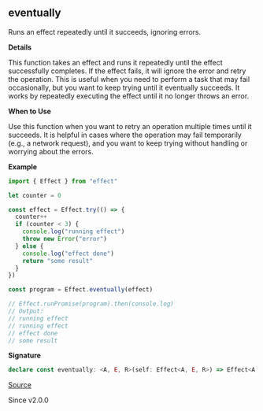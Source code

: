 ## eventually

Runs an effect repeatedly until it succeeds, ignoring errors.

**Details**

This function takes an effect and runs it repeatedly until the effect
successfully completes. If the effect fails, it will ignore the error and
retry the operation. This is useful when you need to perform a task that may
fail occasionally, but you want to keep trying until it eventually succeeds.
It works by repeatedly executing the effect until it no longer throws an
error.

**When to Use**

Use this function when you want to retry an operation multiple times until it
succeeds. It is helpful in cases where the operation may fail temporarily
(e.g., a network request), and you want to keep trying without handling or
worrying about the errors.

**Example**

```ts
import { Effect } from "effect"

let counter = 0

const effect = Effect.try(() => {
  counter++
  if (counter < 3) {
    console.log("running effect")
    throw new Error("error")
  } else {
    console.log("effect done")
    return "some result"
  }
})

const program = Effect.eventually(effect)

// Effect.runPromise(program).then(console.log)
// Output:
// running effect
// running effect
// effect done
// some result
```

**Signature**

```ts
declare const eventually: <A, E, R>(self: Effect<A, E, R>) => Effect<A, never, R>
```

[Source](https://github.com/Effect-TS/effect/tree/main/packages/effect/src/Effect.ts#L4016)

Since v2.0.0